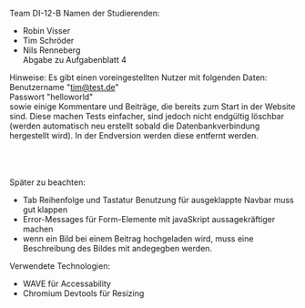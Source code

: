 Team DI-12-B
Namen der Studierenden:
- Robin Visser
- Tim Schröder
- Nils Renneberg<br>
Abgabe zu Aufgabenblatt 4<br>

Hinweise:
Es gibt einen voreingestellten Nutzer mit folgenden Daten:<br>
Benutzername "tim@test.de"<br>
Passwort "helloworld"<br>
sowie einige Kommentare und Beiträge, die bereits zum Start in der Website sind. Diese machen Tests einfacher, sind jedoch nicht endgültig löschbar (werden automatisch neu erstellt sobald die Datenbankverbindung hergestellt wird). In der Endversion werden diese entfernt werden.<br>

<br><br><br>
Später zu beachten:

- Tab Reihenfolge und Tastatur Benutzung für ausgeklappte Navbar muss gut klappen
- Error-Messages für Form-Elemente mit javaSkript aussagekräftiger machen
- wenn ein Bild bei einem Beitrag hochgeladen wird, muss eine Beschreibung des Bildes mit andegegben werden.

Verwendete Technologien:
- WAVE für Accessability
- Chromium Devtools für Resizing